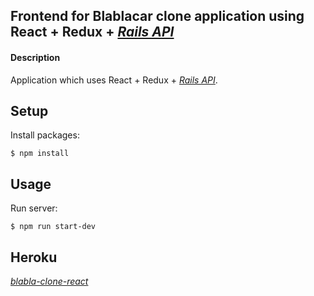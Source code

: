 ## Frontend for Blablacar clone application using React + Redux + [*Rails API*](https://github.com/marcinkornek/blabla-clone-api)

#### Description
Application which uses React + Redux + [*Rails API*](https://github.com/marcinkornek/blabla-clone-api).

## Setup
Install packages:
```
$ npm install
```

## Usage
Run server:
```
$ npm run start-dev
```

## Heroku
[*blabla-clone-react*](https://blabla-clone-react.herokuapp.com)
